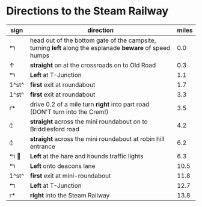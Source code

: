 # Directions to the Steam Railway

| sign               | direction                                                                                                   | miles |
| ------------------ | ----------------------------------------------------------------------------------------------------------- | ----- |
| &#x21b0;           | head out of the bottom gate of the campsite, turning **left** along the esplanade **beware** of speed humps | 0.0   |
| &#x2191;           | **straight** on at the crossroads on to Old Road                                                            | 0.3   |
| &#x21b0;           | **Left** at T-Junction                                                                                      | 1.1   |
| 1^st^              | **first** exit at roundabout                                                                                    | 1.7   |
| 1^st^              | **first** exit at roundabout                                                                                    | 3.3   |
| &#x21b1;           | drive 0.2 of a mile turn **right** into part road (DON'T turn into the Crem!)                               | 3.5   |
| &#x29BD;           | **straight** across the mini roundabout on to Briddlesford road                                             | 4.2   |
| &#x29BD;           | **straight** across the mini roundabout at robin hill entrance                                              | 6.2   |
| &#x21b0; &#x1F6A6; | **Left** at the hare and hounds traffic lights                                                              | 6.3   |
| &#x21b0;           | **Left** onto deacons lane                                                                                  | 10.5  |
| 1^st^              | **first** exit at mini-roundabout                                                                               | 11.8  |
| &#x21b0;           | **Left** at T-Junction                                                                                      | 12.7  |
| &#x21b1;           | **right** into the Steam Railway                                                                            | 13.8  |
